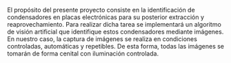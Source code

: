 El propósito del presente proyecto consiste en la identificación de condensadores en placas electrónicas para su posterior extracción y reaprovechamiento. Para realizar dicha tarea se implementará un algoritmo de visión artificial que identifique estos condensadores mediante imágenes.
En nuestro caso, la captura de imágenes se realiza en condiciones controladas, automáticas y repetibles. De esta forma, todas las imágenes se tomarán de forma cenital con iluminación controlada.
